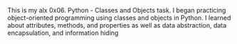 This is my alx 0x06. Python - Classes and Objects task.
I began practicing object-oriented programming using classes and objects in Python. I learned about attributes, methods, and properties as well as data abstraction, data encapsulation, and information hiding
